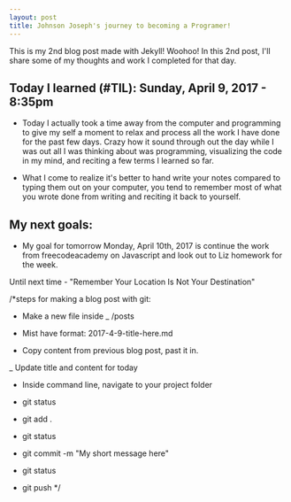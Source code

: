 ```yaml
---
layout: post
title: Johnson Joseph's journey to becoming a Programer!
---
```


This is my 2nd blog post made with Jekyll! Woohoo! In this 2nd post, I'll share some of my thoughts and work I completed for that day.

## Today I learned (#TIL): Sunday, April 9, 2017 - 8:35pm
- Today I actually took a time away from the computer and programming to give
my self a moment to relax and process all the work I have done for the past few days. Crazy how it sound through out the day while I was out all I was thinking about was programming, visualizing the code in my mind, and reciting a few terms
I learned so far.

- What I come to realize it's better to hand write your notes compared to typing
them out on your computer, you tend to remember most of what you wrote done from
writing and reciting it back to yourself.

## My next goals:

- My goal for tomorrow Monday, April 10th, 2017 is continue the work from
freecodeacademy on Javascript and look out to Liz homework for the week.

Until next time - "Remember Your Location Is Not Your Destination"

/*steps for making a blog post with git:

- Make a new file inside _ /posts

- Mist have format: 2017-4-9-title-here.md

- Copy content from previous blog post, past it in.

_ Update title and content for today

- Inside command line, navigate to your project folder

- git status
- git add .
- git status
- git commit -m "My short message here"
- git status
- git push
*/
